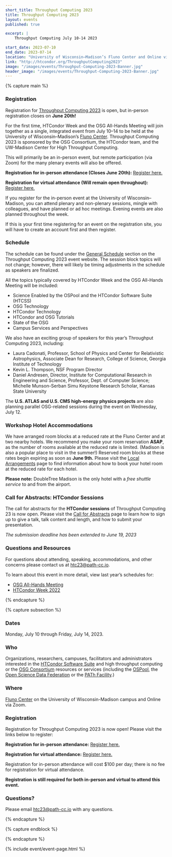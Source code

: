 ```yaml
---
short_title: Throughput Computing 2023
title: Throughput Computing 2023
layout: events
published: true

excerpt: |
    Throughput Computing July 10-14 2023

start_date: 2023-07-10
end_date: 2023-07-14
location: "University of Wisconsin–Madison’s Fluno Center and Online via Zoom"
link: "http://htcondor.org/ThroughputComputing2023"
image: "/images/events/Throughput-Computing-2023-Banner.jpg"
header_image: "/images/events/Throughput-Computing-2023-Banner.jpg"
---
```


{% capture main %}
### Registration

Registration for [Throughput Computing 2023](https://agenda.hep.wisc.edu/event/2014/) is open, but in-person registration closes on **June 20th!**

For the first time, HTCondor Week and the OSG All-Hands Meeting will join together as a single, integrated event from July 10–14 to be held at the University of Wisconsin–Madison’s [Fluno Center](https://fluno.com/). Throughput Computing 2023 is sponsored by the OSG Consortium, the HTCondor team, and the UW-Madison Center for High Throughput Computing.

This will primarily be an in-person event, but remote participation (via Zoom) for the many plenary events will also be offered. 

**Registration for in-person attendance (Closes June 20th):** [Register here.](https://uw.ungerboeck.com/prod/emc00/PublicSignIn.aspx?&aat=hAc2KhMWB4wgUAGwFEqLOM9xYB4D841E2wk3wrAJ6R8%3d)

**Registration for virtual attendance (Will remain open throughout):** [Register here.](https://agenda.hep.wisc.edu/event/2014/registrations/251/)

If you register for the in-person event at the University of Wisconsin–Madison, you can attend plenary and non-plenary sessions, mingle with colleagues, and have planned or ad hoc meetings. Evening events are also planned throughout the week.

If this is your first time registering for an event on the registration site, you will have to create an account first and then register.

### Schedule

The schedule can be found under the [General Schedule](https://agenda.hep.wisc.edu/event/2014/timetable/#20230710) section on the Throughput Computing  2023 event website. The session block topics will not change; however, there will likely be timing adjustments in the schedule as speakers are finalized. 

All the topics typically covered by HTCondor Week and the OSG All-Hands Meeting will be included:

- Science Enabled by the OSPool and the HTCondor Software Suite (HTCSS)
- OSG Technology
- HTCondor Technology
- HTCondor and OSG Tutorials
- State of the OSG
- Campus  Services and Perspectives

We also have an exciting group of speakers for this year’s Throughput Computing 2023, including:

- Laura Cadonati, Professor, School of Physics and Center for Relativistic Astrophysics, Associate Dean for Research, College of Science, Georgia Institute of Technology
- Kevin L. Thompson, NSF Program Director
- Daniel Andresen, Director, Institute for Computational Research in Engineering and Science, Professor, Dept. of Computer Science; Michelle Munson-Serban Simu Keystone Research Scholar, Kansas State University

The **U.S. ATLAS and U.S. CMS high-energy physics projects** are also planning parallel OSG-related sessions during the event on Wednesday, July 12.

### Workshop Hotel Accommodations

We have arranged room blocks at a reduced rate at the Fluno Center and at two nearby hotels. We recommend you make your room reservation **ASAP**, as the number of rooms available at the reduced rate is limited. (Madison is also a popular place to visit in the summer!) Reserved room blocks at these rates begin expiring as soon as **June 9th.** Please visit the [Local Arrangements](https://agenda.hep.wisc.edu/event/2014/page/55-local-arrangements) page to find information about how to book your hotel room at the reduced rate for each hotel. 

**Please note:** DoubleTree Madison is the only hotel with a *free shuttle service* to and from the airport.

### Call for Abstracts: HTCondor Sessions

The call for abstracts for the **HTCondor sessions** of Throughput Computing 23 is now open. Please visit the [Call for Abstracts](https://agenda.hep.wisc.edu/event/2014/abstracts/) page to learn how to sign up to give a talk, talk content and length, and how to submit your presentation.

*The submission deadline has been extended to June 19, 2023*

### Questions and Resources

For questions about attending, speaking, accommodations, and other concerns please contact us at [htc23@path-cc.io](mailto:htc23@path-cc.io).

To learn about this event in more detail, view last year’s schedules for: 

- [OSG All-Hands Meeting](https://osg-htc.org/all-hands/2022/schedule/)
- [HTCondor Week 2022](https://agenda.hep.wisc.edu/event/1733/timetable/#20220523)

{% endcapture %}


{% capture subsection %}
### Dates

Monday, July 10 through Friday, July 14, 2023.

### Who

Organizations, researchers, campuses, facilitators and administrators interested in the [HTCondor Software Suite](https://htcondor.org) and high throughput computing or the [OSG Consortium](https://osg-htc.org/) resources or services (including the [OSPool](https://osg-htc.org/services/open_science_pool.html), the [Open Science Data Federation](https://osg-htc.org/services/osdf.html) or the [PATh Facility](https://path-cc.io/facility/).)

### Where

[Fluno Center](https://fluno.com/) on the University of Wisconsin-Madison campus and Online via Zoom.

### Registration

Registration for Throughput Computing 2023 is now open! Please visit the links below to register:

**Registration for in-person attendance:** [Register here.](https://uw.ungerboeck.com/prod/emc00/PublicSignIn.aspx?&aat=hAc2KhMWB4wgUAGwFEqLOM9xYB4D841E2wk3wrAJ6R8%3d)

**Registration for virtual attendance:** [Register here.](https://agenda.hep.wisc.edu/event/2014/registrations/251/)

Registration for in-person attendance will cost $100 per day; there is no fee for registration for virtual attendance.

**Registration is still required for both in-person and virtual to attend this event.** 

### Questions?

Please email [htc23@path-cc.io](mailto:htc23@path-cc.io) with any questions.

{% endcapture %}

{% capture endblock %}


{% endcapture %}

{% include event/event-page.html %}
